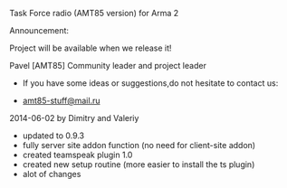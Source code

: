 Task Force radio (AMT85 version) for Arma 2

Announcement:

Project will be available when we release it!

Pavel [AMT85] Community leader and project leader

- If you have some ideas or suggestions,do not hesitate to contact us:

- amt85-stuff@mail.ru

2014-06-02 by Dimitry and Valeriy

- updated to 0.9.3
- fully server site addon function (no need for client-site addon)
- created teamspeak plugin 1.0
- created new setup routine (more easier to install the ts plugin)
- alot of changes


